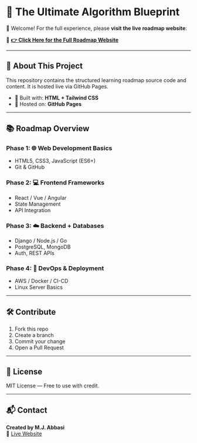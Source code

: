 # 🚀 The Ultimate Algorithm Blueprint

👋 Welcome! For the full experience, please **visit the live roadmap website**:

🔗 **[👉 Click Here for the Full Roadmap Website](https://jawadabbasi14.github.io/the-ultimate-algorithm-blueprint/)**

---

## 🧠 About This Project

This repository contains the structured learning roadmap source code and content. It is hosted live via GitHub Pages.

- 🔧 Built with: **HTML + Tailwind CSS**
- 📍 Hosted on: **GitHub Pages**

---

## 📚 Roadmap Overview

### Phase 1: 🌐 Web Development Basics

- HTML5, CSS3, JavaScript (ES6+)
- Git & GitHub

### Phase 2: 💻 Frontend Frameworks

- React / Vue / Angular
- State Management
- API Integration

### Phase 3: ☁️ Backend + Databases

- Django / Node.js / Go
- PostgreSQL, MongoDB
- Auth, REST APIs

### Phase 4: 🚀 DevOps & Deployment

- AWS / Docker / CI-CD
- Linux Server Basics

---

## 🛠️ Contribute

1. Fork this repo
2. Create a branch  
3. Commit your change  
4. Open a Pull Request

---

## 📄 License

MIT License — Free to use with credit.

---

## 📬 Contact

**Created by M.J. Abbasi**  
📎 [Live Website](https://jawadabbasi14.github.io/the-ultimate-algorithm-blueprint/)
